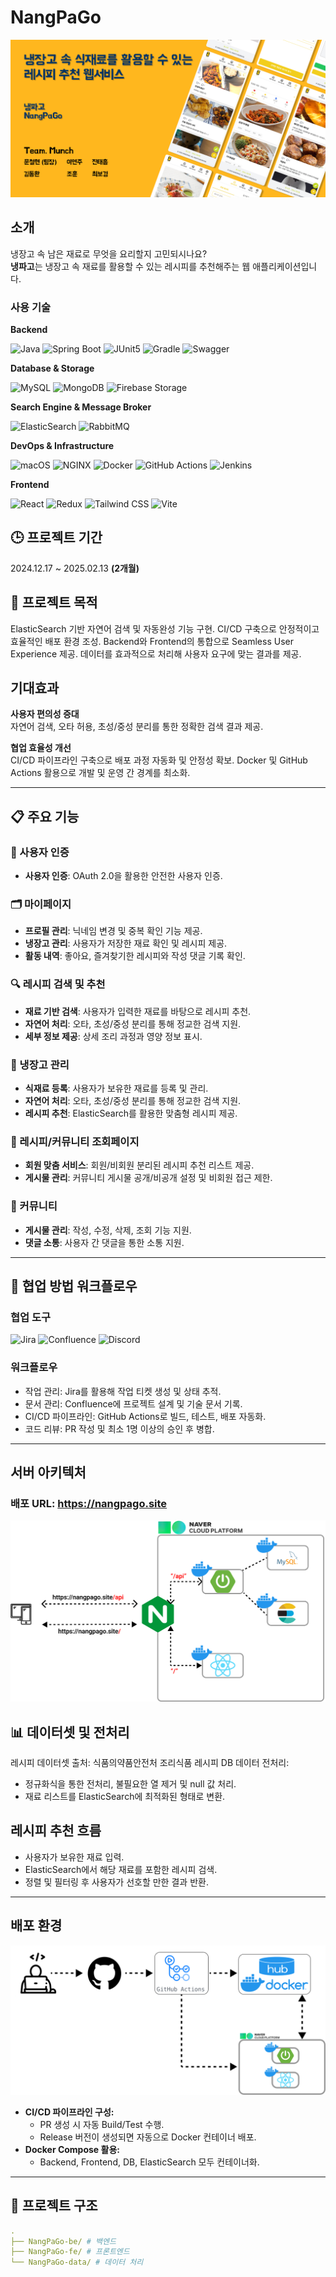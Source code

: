 # NangPaGo

<div>
   
![alt text](assets/thumbnail.png)

## 소개

냉장고 속 남은 재료로 무엇을 요리할지 고민되시나요?  
**냉파고**는 냉장고 속 재료를 활용할 수 있는 레시피를 추천해주는 웹 애플리케이션입니다.

### 사용 기술

**Backend**

![Java](https://img.shields.io/badge/☕_Java-F89820?&style=for-the-badge&logo=Java&logoColor=white)
![Spring Boot](https://img.shields.io/badge/Spring_Boot-6DB33F?&style=for-the-badge&logo=SpringBoot&logoColor=white)
![JUnit5](https://img.shields.io/badge/JUnit5-25A162?&style=for-the-badge&logo=JUnit5&logoColor=white)
![Gradle](https://img.shields.io/badge/Gradle-02303A?&style=for-the-badge&logo=Gradle&logoColor=white)
![Swagger](https://img.shields.io/badge/Swagger-85EA2D?&style=for-the-badge&logo=Swagger&logoColor=black)

**Database & Storage**

![MySQL](https://img.shields.io/badge/MySQL-4479A1?style=for-the-badge&logo=mysql&logoColor=white)
![MongoDB](https://img.shields.io/badge/MongoDB-47A248?style=for-the-badge&logo=mongodb&logoColor=white)
![Firebase Storage](https://img.shields.io/badge/Firebase_Storage-DD2C00?style=for-the-badge&logo=firebase&logoColor=white)

**Search Engine & Message Broker**

![ElasticSearch](https://img.shields.io/badge/ElasticSearch-005571?style=for-the-badge&logo=elasticsearch&logoColor=white)
![RabbitMQ](https://img.shields.io/badge/RabbitMQ-FF6600?style=for-the-badge&logo=rabbitmq&logoColor=white)

**DevOps & Infrastructure**

![macOS](https://img.shields.io/badge/macOS(server)-000000?style=for-the-badge&logo=macos&logoColor=white)
![NGINX](https://img.shields.io/badge/NGINX-009639?style=for-the-badge&logo=nginx&logoColor=white)
![Docker](https://img.shields.io/badge/Docker-2496ED?style=for-the-badge&logo=docker&logoColor=white)
![GitHub Actions](https://img.shields.io/badge/GitHub_Actions-2088FF?style=for-the-badge&logo=githubactions&logoColor=white)
![Jenkins](https://img.shields.io/badge/Jenkins-D24939?style=for-the-badge&logo=jenkins&logoColor=white)

**Frontend**

![React](https://img.shields.io/badge/React-61DAFB?style=for-the-badge&logo=react&logoColor=black)
![Redux](https://img.shields.io/badge/Redux-764ABC?style=for-the-badge&logo=redux&logoColor=white)
![Tailwind CSS](https://img.shields.io/badge/Tailwind_CSS-06B6D4?style=for-the-badge&logo=tailwindcss&logoColor=white)
![Vite](https://img.shields.io/badge/Vite-646CFF?style=for-the-badge&logo=vite&logoColor=white)

## 🕒 프로젝트 기간

2024.12.17 ~ 2025.02.13 **(2개월)** 


## 🎯 프로젝트 목적

ElasticSearch 기반 자연어 검색 및 자동완성 기능 구현.
CI/CD 구축으로 안정적이고 효율적인 배포 환경 조성.
Backend와 Frontend의 통합으로 Seamless User Experience 제공.
데이터를 효과적으로 처리해 사용자 요구에 맞는 결과를 제공.

## 기대효과

**사용자 편의성 증대**  
자연어 검색, 오타 허용, 초성/중성 분리를 통한 정확한 검색 결과 제공.


**협업 효율성 개선**  
CI/CD 파이프라인 구축으로 배포 과정 자동화 및 안정성 확보.
Docker 및 GitHub Actions 활용으로 개발 및 운영 간 경계를 최소화.

</div>

---

## 📋 주요 기능

### 🔑 사용자 인증
- **사용자 인증**: OAuth 2.0을 활용한 안전한 사용자 인증.

### 🗂 마이페이지
- **프로필 관리**: 닉네임 변경 및 중복 확인 기능 제공.
- **냉장고 관리**: 사용자가 저장한 재료 확인 및 레시피 제공.
- **활동 내역**: 좋아요, 즐겨찾기한 레시피와 작성 댓글 기록 확인.

### 🔍 레시피 검색 및 추천
- **재료 기반 검색**: 사용자가 입력한 재료를 바탕으로 레시피 추천.
- **자연어 처리**: 오타, 초성/중성 분리를 통해 정교한 검색 지원.
- **세부 정보 제공**: 상세 조리 과정과 영양 정보 표시.

### 🧊 냉장고 관리
- **식재료 등록**: 사용자가 보유한 재료를 등록 및 관리.
- **자연어 처리**: 오타, 초성/중성 분리를 통해 정교한 검색 지원.
- **레시피 추천**: ElasticSearch를 활용한 맞춤형 레시피 제공.

### 📖 레시피/커뮤니티 조회페이지
- **회원 맞춤 서비스**: 회원/비회원 분리된 레시피 추천 리스트 제공.
- **게시물 관리**: 커뮤니티 게시물 공개/비공개 설정 및 비회원 접근 제한.

### 👥 커뮤니티
- **게시물 관리**: 작성, 수정, 삭제, 조회 기능 지원.
- **댓글 소통**: 사용자 간 댓글을 통한 소통 지원.

---


## 🤝 협업 방법 워크플로우

### 협업 도구
![Jira](https://img.shields.io/badge/Jira-Task%20Management-blue?logo=jira&logoColor=white)
![Confluence](https://img.shields.io/badge/Confluence-Documentation-blue?logo=confluence&logoColor=white)
![Discord](https://img.shields.io/badge/Discord-Team%20Communication-purple?logo=discord&logoColor=white)

### 워크플로우
- 작업 관리: Jira를 활용해 작업 티켓 생성 및 상태 추적.
- 문서 관리: Confluence에 프로젝트 설계 및 기술 문서 기록.
- CI/CD 파이프라인: GitHub Actions로 빌드, 테스트, 배포 자동화.
- 코드 리뷰: PR 작성 및 최소 1명 이상의 승인 후 병합.

---

## 서버 아키텍처
### 배포 URL: https://nangpago.site

![alt text](assets/server_architecture.png)


## 📊 데이터셋 및 전처리
레시피 데이터셋
출처: 식품의약품안전처 조리식품 레시피 DB
데이터 전처리:
- 정규화식을 통한 전처리, 불필요한 열 제거 및 null 값 처리.
- 재료 리스트를 ElasticSearch에 최적화된 형태로 변환.

## 레시피 추천 흐름
- 사용자가 보유한 재료 입력.
- ElasticSearch에서 해당 재료를 포함한 레시피 검색.
- 정렬 및 필터링 후 사용자가 선호할 만한 결과 반환.

---

## 배포 환경
![alt text](assets/cicd.png)
- **CI/CD 파이프라인 구성:**
  - PR 생성 시 자동 Build/Test 수행.
  - Release 버전이 생성되면 자동으로 Docker 컨테이너 배포.
- **Docker Compose 활용:**
  - Backend, Frontend, DB, ElasticSearch 모두 컨테이너화.

---


## 📄 프로젝트 구조
```yaml
.
├── NangPaGo-be/ # 백엔드
├── NangPaGo-fe/ # 프론트엔드
└── NangPaGo-data/ # 데이터 처리
